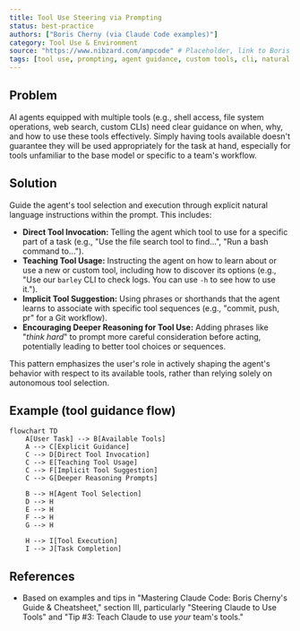 ```yaml
---
title: Tool Use Steering via Prompting
status: best-practice
authors: ["Boris Cherny (via Claude Code examples)"]
category: Tool Use & Environment
source: "https://www.nibzard.com/ampcode" # Placeholder, link to Boris Cherny's talk/Claude Code docs ideal
tags: [tool use, prompting, agent guidance, custom tools, cli, natural language control]
---
```


## Problem
AI agents equipped with multiple tools (e.g., shell access, file system operations, web search, custom CLIs) need clear guidance on when, why, and how to use these tools effectively. Simply having tools available doesn't guarantee they will be used appropriately for the task at hand, especially for tools unfamiliar to the base model or specific to a team's workflow.

## Solution
Guide the agent's tool selection and execution through explicit natural language instructions within the prompt. This includes:
-   **Direct Tool Invocation:** Telling the agent which tool to use for a specific part of a task (e.g., "Use the file search tool to find...", "Run a bash command to...").
-   **Teaching Tool Usage:** Instructing the agent on how to learn about or use a new or custom tool, including how to discover its options (e.g., "Use our `barley` CLI to check logs. You can use `-h` to see how to use it.").
-   **Implicit Tool Suggestion:** Using phrases or shorthands that the agent learns to associate with specific tool sequences (e.g., "commit, push, pr" for a Git workflow).
-   **Encouraging Deeper Reasoning for Tool Use:** Adding phrases like "*think hard*" to prompt more careful consideration before acting, potentially leading to better tool choices or sequences.

This pattern emphasizes the user's role in actively shaping the agent's behavior with respect to its available tools, rather than relying solely on autonomous tool selection.

## Example (tool guidance flow)
```mermaid
flowchart TD
    A[User Task] --> B[Available Tools]
    A --> C[Explicit Guidance]
    C --> D[Direct Tool Invocation]
    C --> E[Teaching Tool Usage]
    C --> F[Implicit Tool Suggestion]
    C --> G[Deeper Reasoning Prompts]
    
    B --> H[Agent Tool Selection]
    D --> H
    E --> H
    F --> H
    G --> H
    
    H --> I[Tool Execution]
    I --> J[Task Completion]
```

## References
- Based on examples and tips in "Mastering Claude Code: Boris Cherny's Guide & Cheatsheet," section III, particularly "Steering Claude to Use Tools" and "Tip #3: Teach Claude to use *your* team's tools."
